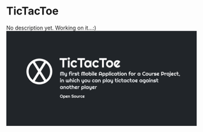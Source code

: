 # TicTacToe
No description yet. Working on it...:)
![AboutApp](https://github.com/MaxDev11/TicTacToe/blob/main/assets/img/AboutApp.png)
